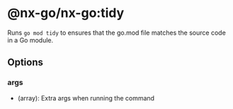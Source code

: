 # @nx-go/nx-go:tidy

Runs `go mod tidy` to ensures that the go.mod file matches the source code in a Go module.

## Options

### args

- (array): Extra args when running the command
